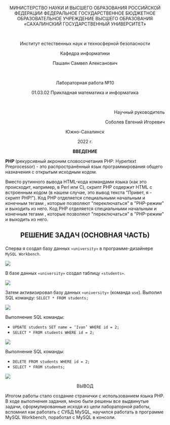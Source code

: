 <p align = "center">МИНИСТЕРСТВО НАУКИ И ВЫСШЕГО ОБРАЗОВАНИЯ
РОССИЙСКОЙ ФЕДЕРАЦИИ
ФЕДЕРАЛЬНОЕ ГОСУДАРСТВЕННОЕ БЮДЖЕТНОЕ
ОБРАЗОВАТЕЛЬНОЕ УЧРЕЖДЕНИЕ ВЫСШЕГО ОБРАЗОВАНИЯ
«САХАЛИНСКИЙ ГОСУДАРСТВЕННЫЙ УНИВЕРСИТЕТ»</p>
<br>
<p align = "center">Институт естественных наук и техносферной безопасности</p>
<p align = "center">Кафедра информатики</p>
<p align = "center">Пашаян Самвел Алексанович</p>
<br>
<p align = "center">Лабораторная работа №10</p>
<p align = "center">01.03.02 Прикладная математика и информатика</p>
<br>
<p align = "right" >Научный руководитель</p>
<p align = "right" >Соболев Евгений Игоревич</p>
<p align = "center" >Южно-Сахалинск</p>
<p align = "center" >2022 г.</p>
<p align = "center" ><b>ВВЕДЕНИЕ</b></p>
<p> <b> PHP  </b> (рекурсивный акроним словосочетания PHP: Hypertext Preprocessor) - это распространённый язык программирования общего назначения с открытым исходным кодом.</p>
<p> Вместо рутинного вывода HTML-кода командами языка (как это происходит, например, в Perl или C), скрипт PHP содержит HTML с встроенным кодом (в нашем случае, это вывод текста "Привет, я - скрипт PHP!"). Код PHP отделяется специальными начальным и конечным тегами <?php и ?>, которые позволяют "переключаться" в "PHP-режим" и выходить из него.
Код PHP отделяется специальными начальным и конечным тегами <?php и ?>, которые позволяют "переключаться" в "PHP-режим" и выходить из него.</p>

## <p align = "center" > РЕШЕНИЕ ЗАДАЧ (ОСНОВНАЯ ЧАСТЬ) </p>

Сперва я создал базу данных `«university»` в программе-дизайнере `MySQL Workbench`.

![](img/1.png)

В базе данных `«university»` создал таблицу `«students»`.

![](img/2.png)

Затем активизировал базу данных `«university»` (команда `use`).
Выполил SQL команду: `SELECT * FROM students;`

![](img/3.png)

Выполнение SQL команды:

- `UPDATE students SET name = ‘Ivan’ WHERE id = 2;`
- `SELECT * FROM students WHERE id = 2;`

![](img/4.png)

Выполнение SQL команды:

- `DELETE FROM students WHERE id = 2;`
- `SELECT * FROM students;`

![](img/5.png)

<p align = "center" > ВЫВОД </p>
<p> Итогом работы стало создание странички с использованием языка PHP. В ходе выполнения задания, мною были решены все выдвинутые задачи, сформулированные исходя из цели лабораторной работы, вспомнил как работать с СУБД MySQL, научился работать в программе MySQL Workbench, поработал с MySQL в консоли.</p>